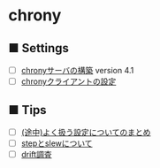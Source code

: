 # chrony
## ■ Settings
- [ ] [chronyサーバの構築](https://github.com/thetaru/memorandum/tree/master/OS/Linux/CentOS8/chrony/chrony_server) version 4.1
- [ ] [chronyクライアントの設定](https://github.com/thetaru/memorandum/tree/master/OS/Linux/CentOS8/chrony/chrony_client)
## ■ Tips
- [ ] [(途中)よく扱う設定についてのまとめ](https://github.com/thetaru/memorandum/blob/master/OS/Linux/CentOS8/chrony/chrony_settings)
- [ ] [stepとslewについて](https://github.com/thetaru/memorandum/blob/master/OS/Linux/CentOS8/chrony/mode)
- [ ] [drift調査]()
